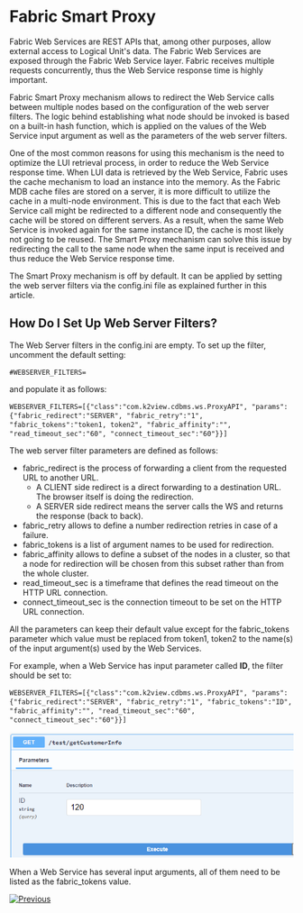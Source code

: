# Fabric Smart Proxy

Fabric Web Services are REST APIs that, among other purposes, allow external access to Logical Unit's data. The Fabric Web Services are exposed through the Fabric Web Service layer. Fabric receives multiple requests concurrently, thus the Web Service response time is highly important. 

Fabric Smart Proxy mechanism allows to redirect the Web Service calls between multiple nodes based on the configuration of the web server filters. The logic behind establishing what node should be invoked is based on a built-in hash function, which is applied on the values of the Web Service input argument as well as the parameters of the web server filters. 

One of the most common reasons for using this mechanism is the need to optimize the LUI retrieval process, in order to reduce the Web Service response time. 
When LUI data is retrieved by the Web Service, Fabric uses the cache mechanism to load an instance into the memory. As the Fabric MDB cache files are stored on a server, it is more difficult to utilize the cache in a multi-node environment. This is due to the fact that each Web Service call might be redirected to a different node and consequently the cache will be stored on different servers. As a result, when the same Web Service is invoked again for the same instance ID, the cache is most likely not going to be reused. The Smart Proxy mechanism can solve this issue by redirecting the call to the same node when the same input is received and thus reduce the Web Service response time.

The Smart Proxy mechanism is off by default. It can be applied by setting the web server filters via the config.ini file as explained further in this article.

## How Do I Set Up Web Server Filters?

The Web Server filters in the config.ini are empty. To set up the filter, uncomment the default setting:

~~~
#WEBSERVER_FILTERS=
~~~

and populate it as follows:

~~~
WEBSERVER_FILTERS=[{"class":"com.k2view.cdbms.ws.ProxyAPI", "params":{"fabric_redirect":"SERVER", "fabric_retry":"1", "fabric_tokens":"token1, token2", "fabric_affinity":"", "read_timeout_sec":"60", "connect_timeout_sec":"60"}}]
~~~

The web server filter parameters are defined as follows:

* fabric_redirect is the process of forwarding a client from the requested URL to another URL. 
  * A CLIENT side redirect is a direct forwarding to a destination URL. The browser itself is doing the redirection. 
  * A SERVER side redirect means the server calls the WS and returns the response (back to back).
* fabric_retry allows to define a number redirection retries in case of a failure.
* fabric_tokens is a list of argument names to be used for redirection.
* fabric_affinity allows to define a subset of the nodes in a cluster, so that a node for redirection will be chosen from this subset rather than from the whole cluster.
* read_timeout_sec is a timeframe that defines the read timeout on the HTTP URL connection.
* connect_timeout_sec is the connection timeout to be set on the HTTP URL connection.

All the parameters can keep their default value except for the fabric_tokens parameter which value must be replaced  from token1, token2 to the name(s) of the input argument(s) used by the Web Services. 

For example, when a Web Service has input parameter called **ID**, the filter should be set to:

~~~
WEBSERVER_FILTERS=[{"class":"com.k2view.cdbms.ws.ProxyAPI", "params":{"fabric_redirect":"SERVER", "fabric_retry":"1", "fabric_tokens":"ID", "fabric_affinity":"", "read_timeout_sec":"60", "connect_timeout_sec":"60"}}]
~~~

<img src="images/web-service-proxy.png" style="zoom:80%;" />

When a Web Service has several input arguments, all of them need to be listed as the fabric_tokens value.



[![Previous](/articles/images/Previous.png)](/articles/15_web_services_and_graphit/16_rest_api_additions.md)
